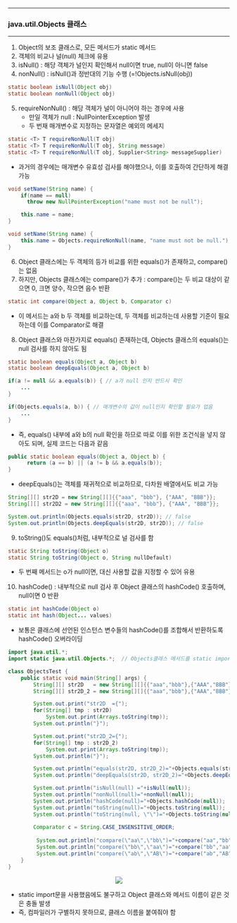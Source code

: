 -----
### java.util.Objects 클래스
-----
1. Object의 보조 클래스로, 모든 메서드가 static 메서드
2. 객체의 비교나 널(null) 체크에 유용
3. isNull() : 해당 객체가 널인지 확인해서 null이면 true, null이 아니면 false
4. nonNull() : isNull()과 정반대의 기능 수행 (=!Objects.isNull(obj))
```java
static boolean isNull(Object obj)
static boolean nonNull(Object obj)
```

 5. requireNonNull() : 해당 객체가 널이 아니어야 하는 경우에 사용
    - 만일 객체가 null : NullPointerException 발생
    - 두 번재 매개변수로 지정하는 문자열은 예외의 메세지
```java
static <T> T requireNonNull(T obj)
static <T> T requireNonNull(T obj, String message)
static <T> T requireNonNull(T obj, Supplier<String> messageSupplier)
```

   - 과거의 경우에는 매개변수 유효성 검사를 해야했으나, 이를 호출하여 간단하게 해결 가능
```java
void setName(String name) {
    if(name == null)
      throw new NullPointerException("name must not be null");

    this.name = name;
}
```

```java
void setName(String name) {
    this.name = Objects.requireNonNull(name, "name must not be null.");
}
```

6. Object 클래스에는 두 객체의 등가 비교를 위한 equals()가 존재하고, compare()는 없음
7. 하지만, Objects 클래스에는 compare()가 추가 : compare()는 두 비교 대상이 같으면 0, 크면 양수, 작으면 음수 반환
```java
static int compare(Object a, Object b, Comparator c)
```

  - 이 메서드는 a와 b 두 객체를 비교하는데, 두 객체를 비교하는데 사용할 기준이 필요하는데 이를 Comparator로 해결

8. Object 클래스와 마찬가지로 equals() 존재하는데, Objects 클래스의 equals()는 null 검사를 하지 않아도 됨
```java
static boolean equals(Object a, Object b)
static boolean deepEquals(Object a, Object b)
```

```java
if(a != null && a.equals(b)) { // a가 null 인지 반드시 확인
    ...
}
```
```java
if(Objects.equals(a, b)) { // 매개변수의 값이 null인지 확인할 필요가 업음
    ...
}
```
  - 즉, equals() 내부에 a와 b의 null 확인을 하므로 따로 이를 위한 조건식을 넣지 않아도 되며, 실제 코드는 다음과 같음
```java
public static boolean equals(Object a, Object b) {
      return (a == b) || (a != b && a.equals(b));
}
```

  - deepEquals()는 객체를 재귀적으로 비교하므로, 다차원 배열에서도 비교 가능
```java
String[][] str2D = new String[][]{{"aaa", "bbb"}, {"AAA", "BBB"}};
String[][] str2D2 = new String[][]{{"aaa", "bbb"}, {"AAA", "BBB"}};

System.out.println(Objects.equals(str2D, str2D)); // false
System.out.println(Objects.deepEquals(str2D, str2D)); // false
```

9. toString()도 equals()처럼, 내부적으로 널 검사를 함
```java
static String toString(Object o)
static String toString(Object o, String nullDefault)
```
  - 두 번째 메서드는 o가 null이면, 대신 사용할 값을 지정할 수 있어 유용

10. hashCode() : 내부적으로 null 검사 후 Object 클래스의 hashCode() 호출하며, null이면 0 반환
```java
static int hashCode(Object o)
static int hash(Object... values)
```
  - 보통은 클래스에 선언된 인스턴스 변수들의 hashCode()를 조합해서 반환하도록 hashCode() 오버라이딩

```java
import java.util.*;
import static java.util.Objects.*;  // Objects클래스 메서드를 static import

class ObjectsTest {
	public static void main(String[] args) {
		String[][] str2D   = new String[][]{{"aaa","bbb"},{"AAA","BBB"}};
		String[][] str2D_2 = new String[][]{{"aaa","bbb"},{"AAA","BBB"}};

		System.out.print("str2D  ={");
		for(String[] tmp : str2D) 
			System.out.print(Arrays.toString(tmp));
		System.out.println("}");

		System.out.print("str2D_2={");
		for(String[] tmp : str2D_2) 
			System.out.print(Arrays.toString(tmp));
		System.out.println("}");

		System.out.println("equals(str2D, str2D_2)="+Objects.equals(str2D, str2D_2));
		System.out.println("deepEquals(str2D, str2D_2)="+Objects.deepEquals(str2D, str2D_2));

		System.out.println("isNull(null) ="+isNull(null));
		System.out.println("nonNull(null)="+nonNull(null));
		System.out.println("hashCode(null)="+Objects.hashCode(null));
		System.out.println("toString(null)="+Objects.toString(null));
		System.out.println("toString(null, \"\")="+Objects.toString(null, ""));
	
		Comparator c = String.CASE_INSENSITIVE_ORDER;
			   
         System.out.println("compare(\"aa\",\"bb\")="+compare("aa","bb",c));
	     System.out.println("compare(\"bb\",\"aa\")="+compare("bb","aa",c));
	     System.out.println("compare(\"ab\",\"AB\")="+compare("ab","AB",c));
	}
}
```
<div align="center">
<img src="https://github.com/sooyounghan/Java/assets/34672301/1743dd0e-638d-4d35-9a97-64b6f6ab0212">
</div>

  - static import문을 사용했음에도 불구하고 Object 클래스와 메서드 이름이 같은 것은 충돌 발생
  - 즉, 컴파일러가 구별하지 못하므로, 클래스 이름을 붙여줘야 함
